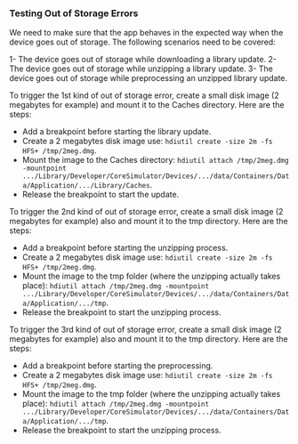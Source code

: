 ### Testing Out of Storage Errors

We need to make sure that the app behaves in the expected way when the device goes out of storage. The following scenarios need to be covered:

1- The device goes out of storage while downloading a library update.
2- The device goes out of storage while unzipping a library update.
3- The device goes out of storage while preprocessing an unzipped library update.

To trigger the 1st kind of out of storage error, create a small disk image (2 megabytes for example) and mount it to the Caches directory. Here are the steps:

- Add a breakpoint before starting the library update.
- Create a 2 megabytes disk image use: `hdiutil create -size 2m -fs HFS+ /tmp/2meg.dmg`.
- Mount the image to the Caches directory: `hdiutil attach /tmp/2meg.dmg -mountpoint .../Library/Developer/CoreSimulator/Devices/.../data/Containers/Data/Application/.../Library/Caches`.
- Release the breakpoint to start the update.

To trigger the 2nd kind of out of storage error, create a small disk image (2 megabytes for example) also and mount it to the tmp directory. Here are the steps:

- Add a breakpoint before starting the unzipping process.
- Create a 2 megabytes disk image use: `hdiutil create -size 2m -fs HFS+ /tmp/2meg.dmg`.
- Mount the image to the tmp folder (where the unzipping actually takes place): `hdiutil attach /tmp/2meg.dmg -mountpoint .../Library/Developer/CoreSimulator/Devices/.../data/Containers/Data/Application/.../tmp`.
- Release the breakpoint to start the unzipping process.

To trigger the 3rd kind of out of storage error, create a small disk image (2 megabytes for example) also and mount it to the tmp directory. Here are the steps:

- Add a breakpoint before starting the preprocessing.
- Create a 2 megabytes disk image use: `hdiutil create -size 2m -fs HFS+ /tmp/2meg.dmg`.
- Mount the image to the tmp folder (where the unzipping actually takes place): `hdiutil attach /tmp/2meg.dmg -mountpoint .../Library/Developer/CoreSimulator/Devices/.../data/Containers/Data/Application/.../tmp`.
- Release the breakpoint to start the unzipping process.
